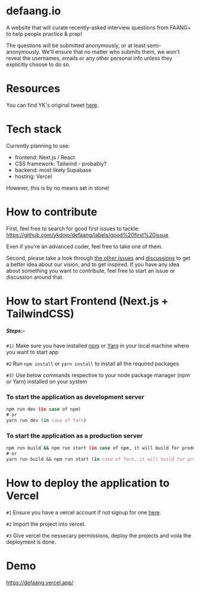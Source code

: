 # defaang.io
A website that will curate recently-asked interview questions from FAANG+ to help people practice &amp; prep!

The questions will be submitted anonymously, or at least semi-anonymously. We'll ensure that no matter who submits them, we won't reveal the usernames, emails or any other personal info unless they explicitly choose to do so.

# Resources
You can find YK's original tweet [here](https://twitter.com/ykdojo/status/1557611357251350528).

# Tech stack
Currently planning to use:
- frontend: Next.js / React
- CSS framework: Tailwind - probably?
- backend: most likely Supabase
- hosting: Vercel

However, this is by no means set in stone!

# How to contribute

First, feel free to search for good first issues to tackle: https://github.com/ykdojo/defaang/labels/good%20first%20issue

Even if you're an advanced coder, feel free to take one of them.

Second, please take a look through [the other issues](https://github.com/ykdojo/defaang/issues) and [discussions](https://github.com/ykdojo/defaang/discussions) to get a better idea about our vision, and to get inspired. If you have any idea about something you want to contribute, feel free to start an issue or discussion around that.



# How to start Frontend (Next.js + TailwindCSS)

##### Steps:-

`#1)`  Make sure you have installed  [npm](https://docs.npmjs.com/cli/init) or [Yarn](https://yarnpkg.com/lang/en/docs/cli/create/) in your local machine where you want to start app

`#2` Run ```npm install``` or ```yarn install``` to install all the required packages

`#3)` Use below commands respective to your node package manager (npm or Yarn) installed on your system

### To start the application as development server
```bash
npm run dev (in case of npm)
# or
yarn run dev (in case of Yarn)
```

### To start the application as a production server
```bash
npm run build && npm run start (in case of npm, it will build for production and start the server on that build)
# or
yarn run build && npm run start (in case of Yarn, it will build for production and start the server on that build)
```

# How to deploy the application to Vercel

`#1` Ensure you have a vercel account if not signup for one [here](https://vercel.com/).

`#2` Import the project into vercel.

`#3` Give vercel the nessecary permissions, deploy the projects and voila the deployment is done.

# Demo

https://defaang.vercel.app/
